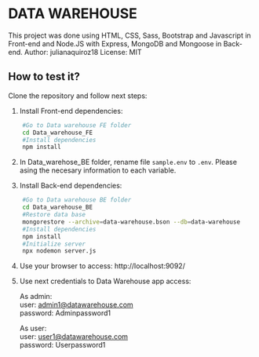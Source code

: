 # DATA WAREHOUSE

This project was done using HTML, CSS, Sass, Bootstrap and Javascript in Front-end and Node.JS with Express, MongoDB and Mongoose in Back-end.   Author: julianaquiroz18   License: MIT

## How to test it?
Clone the repository and follow next steps:

1. Install Front-end dependencies:
```bash
    #Go to Data warehouse FE folder
    cd Data_warehouse_FE
    #Install dependencies
    npm install
```

2. In Data_warehose_BE folder, rename file `sample.env` to `.env`. Please asing the necesary information to each variable.

3. Install Back-end dependencies:

```bash
    #Go to Data warehouse BE folder
    cd Data_warehouse_BE
    #Restore data base
    mongorestore --archive=data-warehouse.bson --db=data-warehouse
    #Install dependencies
    npm install
    #Initialize server
    npx nodemon server.js
```
4. Use your browser to access: http://localhost:9092/

5. Use next credentials to Data Warehouse app access:    

    As admin:  
        user: admin1@datawarehouse.com  
        password: Adminpassword1

    As user:  
        user: user1@datawarehouse.com  
        password: Userpassword1
